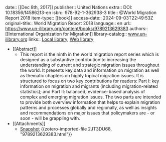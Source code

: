 date:: [[Dec 8th, 2017]]
publisher:: United Nations
extra:: DOI: 10.18356/f45862f3-en
isbn:: 978-92-1-362938-3
title:: @World Migration Report 2018
item-type:: [[book]]
access-date:: 2024-09-03T22:49:53Z
original-title:: World Migration Report 2018
language:: en
url:: https://www.un-ilibrary.org/content/books/9789213629383
authors:: [[International Organization for Migration]]
library-catalog:: www.un-ilibrary.org
links:: [Local library](zotero://select/library/items/NUC7VN6F), [Web library](https://www.zotero.org/users/14926906/items/NUC7VN6F)

- [[Abstract]]
	- This report is the ninth in the world migration report series which is designed as a substantive contribution to increasing the understanding of current and strategic migration issues throughout the world. It presents key data and information on migration as well as thematic chapters on highly topical migration issues. It is structured to focus on two key contributions for readers: Part I: key information on migration and migrants (including migration-related statistics); and Part II: balanced, evidence-based analysis of complex and emerging migration issues. The two parts are intended to provide both overview information that helps to explain migration patterns and processes globally and regionally, as well as insights and recommendations on major issues that policymakers are - or soon - will be grappling with.
- [[Attachments]]
	- [Snapshot](https://www.un-ilibrary.org/content/books/9789213629383) {{zotero-imported-file 2JT3DU68, "9789213629383.html"}}